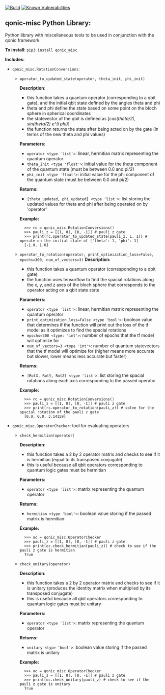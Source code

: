 [![Build](https://api.travis-ci.com/Qonic-Team/qonic-misc.svg?branch=main)](https://travis-ci.com/github/Qonic-Team/qonic-misc)
[![Known Vulnerabilities](https://snyk.io/test/github/Qonic-Team/qonic-misc/badge.svg?targetFile=source_dir/requirements.txt)](https://snyk.io/test/github/Qonic-Team/qonic-misc?targetFile=source_dir/requirements.txt)

## qonic-misc Python Library:
Python library with miscellaneous tools to be used in conjunction with the qonic framework

**To install:** `pip3 install qonic_misc`

**Includes:**  
  * `qonic_misc.RotationConversions`: 
    * `operator_to_updated_state(operator, theta_init, phi_init)`
    
        **Description:**
        * this function takes a quantum operator (corresponding to a qbit gate), and the initial qbit state defined by the angles theta and phi
        * theta and phi define the state based on some point on the bloch sphere in spherical coordinates
        * the statevector of the qbit is defined as [*cos(theta/2)*, *sin(theta/2) e^(i phi)*]
        * the function returns the state after being acted on by the gate (in terms of the new theta and phi values)

        **Parameters:**
        * `operator <type 'list'>`: linear, hermitian matrix representing the quantum operator
        * `theta_init <type 'float'>`: initial value for the theta component of the quantum state (must be between 0.0 and pi/2)
        * `phi_init <type 'float'>`: initial value for the phi component of the quantum state (must be between 0.0 and pi/2)

        **Returns:**
        * `[theta_updated, phi_updated] <type 'list'>`: list storing the updated values for theta and phi after being operated on by 'operator'

        **Example:**
        
            
            >>> rc = qonic_misc.RotationConversions()
            >>> pauli_z = [[1, 0], [0, -1]] # pauli z gate
            >>> print(rc.operator_to_updated_state(pauli_z, 1, 1)) # operate on the initial state of ['theta': 1, 'phi': 1]
            [-1.0, 1.0]
            
            
            
    * `operator_to_rotation(operator, print_optimization_loss=False, epochs=300, num_of_vectors=3)`
        **Description:**
        * this function takes a quantum operator (corresponding to a qbit gate)
        * the function uses tensorflow to find the spacial rotations along the x, y, and z axes of the bloch sphere that corresponds to the operator acting on a qbit state state

        **Parameters:**
        * `operator <type 'list'>`: linear, hermitian matrix representing the quantum operator
        * `print_optimization_loss=False <type 'bool'>`: boolean value that determines if the function will print out the loss of the tf model as it optimizes to find the spacial rotations
        * `epochs=300 <type: 'int'>`: number of epochs that the tf model will optimize for
        * `num_of_vectors=3 <type 'int'>`: number of quantum statevectors that the tf model will optimize for (higher means more accurate but slower, lower means less accurate but faster)

        **Returns:**
        * `[RotX, RotY, RotZ] <type 'list'>`: list storing the spacial rotations along each axis corresponding to the passed operator

        **Example:**
        
            
            >>> rc = qonic_misc.RotationConversions()
            >>> pauli_z = [[1, 0], [0, -1]] # pauli z gate
            >>> print(rc.operator_to_rotation(pauli_z)) # solve for the spacial rotation of the pauli z gate
            [0.0, 0.0, 3.14159]
            
            
            
  * `qonic_misc.OperatorChecker`: tool for evaluating operators
    * `check_hermitian(operator)`

        **Description:**
        * this function takes a 2 by 2 operator matrix and checks to see if it is hermitian (equal to its transposed conjugate)
        * this is useful because all qbit operators corresponding to quantum logic gates must be hermitian
    
        **Parameters:**
        * `operator <type 'list'>`: matrix representing the quantum operator
            
        **Returns:**
        * `hermitian <type 'bool'>`: boolean value storing if the passed matrix is hermitian
     
        **Example:**
        
            >>> oc = qonic_misc.OperatorChecker
            >>> pauli_z = [[1, 0], [0, -1]] # pauli z gate
            >>> print(oc.check_hermitian(pauli_z)) # check to see if the pauli z gate is hermitian
            True



    * `check_unitary(operator)`
        
        **Description:**
        * this function takes a 2 by 2 operator matrix and checks to see if it is unitary (produces the identity matrix when multiplied by its transposed conjugate)
        * this is useful because all qbit operators corresponding to quantum logic gates must be unitary
        
        **Parameters:**
        * `operator <type 'list'>`: matrix representing the quantum operator
            
        **Returns:**
        * `unitary <type 'bool'>`: boolean value storing if the passed matrix is unitary
        
        **Example:**
        
            >>> oc = qonic_misc.OperatorChecker
            >>> pauli_z = [[1, 0], [0, -1]] # pauli z gate
            >>> print(oc.check_unitary(pauli_z) # check to see if the pauli z gate is unitary
            True
